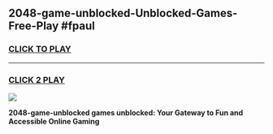 
## 2048-game-unblocked-Unblocked-Games-Free-Play #fpaul
<h3>
<a href="https://us.freeplayer.one?title=2048-game-unblocked&ref=9M">CLICK TO PLAY</a></h3>
<hr>

<h3>
<a href="https://us.freeplayer.one?title=2048-game-unblocked&ref=9M">CLICK 2 PLAY</a>
  
</h3>

<a href="https://us.freeplayer.one?title=2048-game-unblocked&ref=9M"><img src="https://clearcache.store/games.png"></a>


**2048-game-unblocked games unblocked: Your Gateway to Fun and Accessible Online Gaming**
